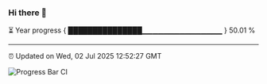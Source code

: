 ### Hi there 👋

⏳ Year progress { ███████████████▁▁▁▁▁▁▁▁▁▁▁▁▁▁▁ } 50.01 %

---

⏰ Updated on Wed, 02 Jul 2025 12:52:27 GMT

![Progress Bar CI](https://github.com/ZhaoGui/ZhaoGui/workflows/Progress%20Bar%20CI/badge.svg)
